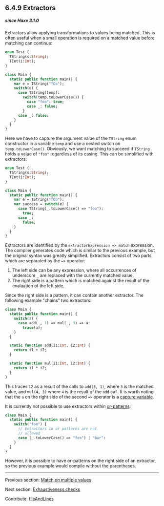 ## 6.4.9 Extractors

##### since Haxe 3.1.0



Extractors allow applying transformations to values being matched. This is often useful when a small operation is required on a matched value before matching can continue:

```haxe
enum Test {
  TString(s:String);
  TInt(i:Int);
}

class Main {
  static public function main() {
    var e = TString("fOo");
    switch(e) {
      case TString(temp):
        switch(temp.toLowerCase()) {
          case "foo": true;
          case _: false;
        }
      case _: false;
    }
  }
}
```

Here we have to capture the argument value of the `TString` enum constructor in a variable `temp` and use a nested switch on `temp.toLowerCase()`. Obviously, we want matching to succeed if `TString` holds a value of `"foo"` regardless of its casing. This can be simplified with extractors:

```haxe
enum Test {
  TString(s:String);
  TInt(i:Int);
}

class Main {
  static public function main() {
    var e = TString("fOo");
    var success = switch(e) {
      case TString(_.toLowerCase() => "foo"):
        true;
      case _:
        false;
    }
  }
}
```

Extractors are identified by the `extractorExpression => match` expression. The compiler generates code which is similar to the previous example, but the original syntax was greatly simplified. Extractors consist of two parts, which are separated by the `=>` operator:

1. The left side can be any expression, where all occurrences of underscore `_` are replaced with the currently matched value.
2. The right side is a pattern which is matched against the result of the evaluation of the left side.


Since the right side is a pattern, it can contain another extractor. The following example "chains" two extractors:

```haxe
class Main {
  static public function main() {
    switch(3) {
      case add(_, 1) => mul(_, 3) => a:
        trace(a);
    }
  }

  static function add(i1:Int, i2:Int) {
    return i1 + i2;
  }

  static function mul(i1:Int, i2:Int) {
    return i1 * i2;
  }
}
```

This traces `12` as a result of the calls to `add(3, 1)`, where `3` is the matched value, and `mul(4, 3)` where `4` is the result of the `add` call. It is worth noting that the `a` on the right side of the second `=>` operator is a [capture variable](lf-pattern-matching-variable-capture.md).

It is currently not possible to use extractors within [or-patterns](lf-pattern-matching-or.md):

```haxe
class Main {
  static public function main() {
    switch("foo") {
      // Extractors in or patterns are not
      // allowed
      case (_.toLowerCase() => "foo") | "bar":
    }
  }
}
```

However, it is possible to have or-patterns on the right side of an extractor, so the previous example would compile without the parentheses.

---

Previous section: [Match on multiple values](lf-pattern-matching-tuples.md)

Next section: [Exhaustiveness checks](lf-pattern-matching-exhaustiveness.md)

Contribute: [fileAndLines](https://github.com/HaxeFoundation/HaxeManual/blob/master/06-language-features.tex#L226-226)